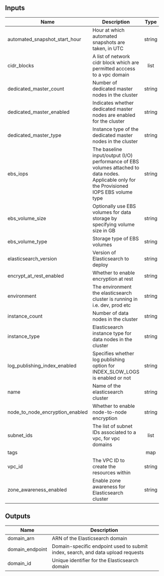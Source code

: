 ## Inputs

| Name | Description | Type | Default | Required |
|------|-------------|:----:|:-----:|:-----:|
| automated\_snapshot\_start\_hour | Hour at which automated snapshots are taken, in UTC | string | `"0"` | no |
| cidr\_blocks | A list of network cidr block which are permitted acccess to a vpc domain | list | ["0.0.0.0/0"] | no |
| dedicated\_master\_count | Number of dedicated master nodes in the cluster | string | `"0"` | no |
| dedicated\_master\_enabled | Indicates whether dedicated master nodes are enabled for the cluster | string | `"false"` | no |
| dedicated\_master\_type | Instance type of the dedicated master nodes in the cluster | string | `"t2.small.elasticsearch"` | no |
| ebs\_iops | The baseline input/output (I/O) performance of EBS volumes attached to data nodes. Applicable only for the Provisioned IOPS EBS volume type | string | `"0"` | no |
| ebs\_volume\_size | Optionally use EBS volumes for data storage by specifying volume size in GB | string | `"0"` | no |
| ebs\_volume\_type | Storage type of EBS volumes | string | `"gp2"` | no |
| elasticsearch\_version | Version of Elasticsearch to deploy | string | `"6.3"` | no |
| encrypt\_at\_rest\_enabled | Whether to enable encryption at rest | string | `"false"` | no |
| environment | The environment the elasticsearch cluster is running in i.e. dev, prod etc | string | n/a | yes |
| instance\_count | Number of data nodes in the cluster | string | `"4"` | no |
| instance\_type | Elasticsearch instance type for data nodes in the cluster | string | `"t2.small.elasticsearch"` | no |
| log\_publishing\_index\_enabled | Specifies whether log publishing option for INDEX_SLOW_LOGS is enabled or not | string | `"false"` | no |
| name | Name of the elasticsearch cluster | string | n/a | yes |
| node\_to\_node\_encryption\_enabled | Whether to enable node-to-node encryption | string | `"false"` | no |
| subnet\_ids | The list of subnet IDs associated to a vpc, for vpc domains | list | [] | no |
| tags |  | map | `<map>` | no |
| vpc\_id | The VPC ID to create the resources within | string | null | no |
| zone\_awareness\_enabled | Enable zone awareness for Elasticsearch cluster | string | `"false"` | no |

## Outputs

| Name | Description |
|------|-------------|
| domain\_arn | ARN of the Elasticsearch domain |
| domain\_endpoint | Domain-specific endpoint used to submit index, search, and data upload requests |
| domain\_id | Unique identifier for the Elasticsearch domain |

